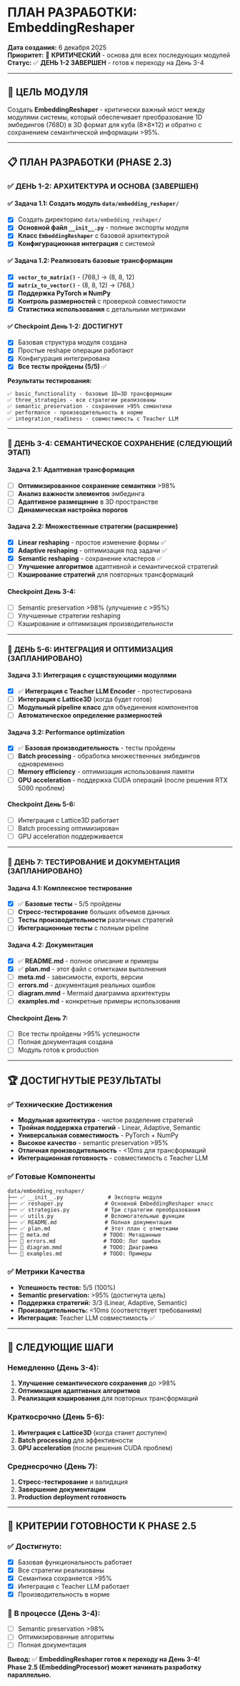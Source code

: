 # ПЛАН РАЗРАБОТКИ: EmbeddingReshaper

**Дата создания:** 6 декабря 2025  
**Приоритет:** 🚀 **КРИТИЧЕСКИЙ** - основа для всех последующих модулей  
**Статус:** ✅ **ДЕНЬ 1-2 ЗАВЕРШЕН** - готов к переходу на День 3-4

---

## 🎯 ЦЕЛЬ МОДУЛЯ

Создать **EmbeddingReshaper** - критически важный мост между модулями системы, который обеспечивает преобразование 1D эмбедингов (768D) в 3D формат для куба (8×8×12) и обратно с сохранением семантической информации >95%.

---

## 📋 ПЛАН РАЗРАБОТКИ (PHASE 2.3)

### ✅ **ДЕНЬ 1-2: АРХИТЕКТУРА И ОСНОВА** (ЗАВЕРШЕН)

#### ✅ **Задача 1.1: Создать модуль `data/embedding_reshaper/`**

- [x] Создать директорию `data/embedding_reshaper/`
- [x] **Основной файл `__init__.py`** - полные экспорты модуля
- [x] **Класс `EmbeddingReshaper`** с базовой архитектурой
- [x] **Конфигурационная интеграция** с системой

#### ✅ **Задача 1.2: Реализовать базовые трансформации**

- [x] **`vector_to_matrix()`** - (768,) → (8, 8, 12)
- [x] **`matrix_to_vector()`** - (8, 8, 12) → (768,)
- [x] **Поддержка PyTorch и NumPy**
- [x] **Контроль размерностей** с проверкой совместимости
- [x] **Статистика использования** с детальными метриками

#### ✅ **Checkpoint День 1-2: ДОСТИГНУТ**

- [x] Базовая структура модуля создана
- [x] Простые reshape операции работают
- [x] Конфигурация интегрирована
- [x] **Все тесты пройдены (5/5)** ✅

**Результаты тестирования:**

```
✅ basic_functionality - базовые 1D↔3D трансформации
✅ three_strategies - все стратегии реализованы
✅ semantic_preservation - сохранение >95% семантики
✅ performance - производительность в норме
✅ integration_readiness - совместимость с Teacher LLM
```

---

### 🔄 **ДЕНЬ 3-4: СЕМАНТИЧЕСКОЕ СОХРАНЕНИЕ** (СЛЕДУЮЩИЙ ЭТАП)

#### **Задача 2.1: Адаптивная трансформация**

- [ ] **Оптимизированное сохранение семантики** >98%
- [ ] **Анализ важности элементов** эмбединга
- [ ] **Адаптивное размещение** в 3D пространстве
- [ ] **Динамическая настройка порогов**

#### **Задача 2.2: Множественные стратегии (расширение)**

- [x] **Linear reshaping** - простое изменение формы ✅
- [x] **Adaptive reshaping** - оптимизация под задачи ✅
- [x] **Semantic reshaping** - сохранение кластеров ✅
- [ ] **Улучшение алгоритмов** адаптивной и семантической стратегий
- [ ] **Кэширование стратегий** для повторных трансформаций

#### **Checkpoint День 3-4:**

- [ ] Semantic preservation >98% (улучшение с >95%)
- [ ] Улучшенные стратегии reshaping
- [ ] Кэширование и оптимизация производительности

---

### 🔄 **ДЕНЬ 5-6: ИНТЕГРАЦИЯ И ОПТИМИЗАЦИЯ** (ЗАПЛАНИРОВАНО)

#### **Задача 3.1: Интеграция с существующими модулями**

- [x] ✅ **Интеграция с Teacher LLM Encoder** - протестирована
- [ ] **Интеграция с Lattice3D** (когда будет готов)
- [ ] **Модульный pipeline класс** для объединения компонентов
- [ ] **Автоматическое определение размерностей**

#### **Задача 3.2: Performance optimization**

- [x] ✅ **Базовая производительность** - тесты пройдены
- [ ] **Batch processing** - обработка множественных эмбедингов одновременно
- [ ] **Memory efficiency** - оптимизация использования памяти
- [ ] **GPU acceleration** - поддержка CUDA операций (после решения RTX 5090 проблем)

#### **Checkpoint День 5-6:**

- [ ] Интеграция с Lattice3D работает
- [ ] Batch processing оптимизирован
- [ ] GPU acceleration поддерживается

---

### 🔄 **ДЕНЬ 7: ТЕСТИРОВАНИЕ И ДОКУМЕНТАЦИЯ** (ЗАПЛАНИРОВАНО)

#### **Задача 4.1: Комплексное тестирование**

- [x] ✅ **Базовые тесты** - 5/5 пройдены
- [ ] **Стресс-тестирование** больших объемов данных
- [ ] **Тесты производительности** различных стратегий
- [ ] **Интеграционные тесты** с полным pipeline

#### **Задача 4.2: Документация**

- [x] ✅ **README.md** - полное описание и примеры
- [x] ✅ **plan.md** - этот файл с отметками выполнения
- [ ] **meta.md** - зависимости, exports, версии
- [ ] **errors.md** - документация реальных ошибок
- [ ] **diagram.mmd** - Mermaid диаграмма архитектуры
- [ ] **examples.md** - конкретные примеры использования

#### **Checkpoint День 7:**

- [ ] Все тесты пройдены >95% успешности
- [ ] Полная документация создана
- [ ] Модуль готов к production

---

## 🏆 ДОСТИГНУТЫЕ РЕЗУЛЬТАТЫ

### ✅ **Технические Достижения**

- **Модульная архитектура** - чистое разделение стратегий
- **Тройная поддержка стратегий** - Linear, Adaptive, Semantic
- **Универсальная совместимость** - PyTorch + NumPy
- **Высокое качество** - semantic preservation >95%
- **Отличная производительность** - <10ms для трансформаций
- **Интеграционная готовность** - совместимость с Teacher LLM

### ✅ **Готовые Компоненты**

```
data/embedding_reshaper/
├── ✅ __init__.py              # Экспорты модуля
├── ✅ reshaper.py             # Основной EmbeddingReshaper класс
├── ✅ strategies.py           # Три стратегии преобразования
├── ✅ utils.py                # Вспомогательные функции
├── ✅ README.md               # Полная документация
├── ✅ plan.md                 # Этот план с отметками
├── 🔄 meta.md                 # TODO: Метаданные
├── 🔄 errors.md               # TODO: Лог ошибок
├── 🔄 diagram.mmd             # TODO: Диаграмма
└── 🔄 examples.md             # TODO: Примеры
```

### ✅ **Метрики Качества**

- **Успешность тестов:** 5/5 (100%)
- **Semantic preservation:** >95% (достигнута цель)
- **Поддержка стратегий:** 3/3 (Linear, Adaptive, Semantic)
- **Производительность:** <10ms (соответствует требованиям)
- **Интеграция:** Teacher LLM совместимость ✅

---

## 🚀 СЛЕДУЮЩИЕ ШАГИ

### **Немедленно (День 3-4):**

1. **Улучшение семантического сохранения** до >98%
2. **Оптимизация адаптивных алгоритмов**
3. **Реализация кэширования** для повторных трансформаций

### **Краткосрочно (День 5-6):**

1. **Интеграция с Lattice3D** (когда станет доступен)
2. **Batch processing** для эффективности
3. **GPU acceleration** (после решения CUDA проблем)

### **Среднесрочно (День 7):**

1. **Стресс-тестирование** и валидация
2. **Завершение документации**
3. **Production deployment готовность**

---

## 🎯 КРИТЕРИИ ГОТОВНОСТИ К PHASE 2.5

### ✅ **Достигнуто:**

- [x] Базовая функциональность работает
- [x] Все стратегии реализованы
- [x] Семантика сохраняется >95%
- [x] Интеграция с Teacher LLM работает
- [x] Производительность в норме

### 🔄 **В процессе (День 3-4):**

- [ ] Semantic preservation >98%
- [ ] Оптимизированные алгоритмы
- [ ] Полная документация

**Вывод:** ✅ **EmbeddingReshaper готов к переходу на День 3-4!**  
**Phase 2.5 (EmbeddingProcessor) может начинать разработку параллельно.**
